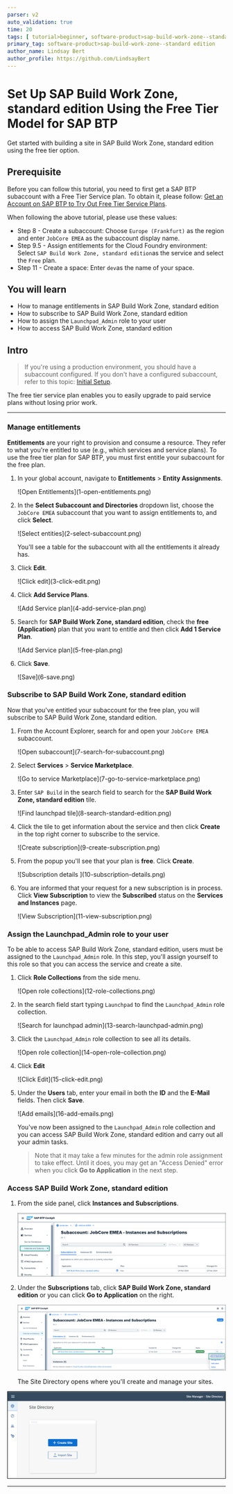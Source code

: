 ```yaml
---
parser: v2
auto_validation: true
time: 20
tags: [ tutorial>beginner, software-product>sap-build-work-zone--standard edition]
primary_tag: software-product>sap-build-work-zone--standard edition
author_name: Lindsay Bert 
author_profile: https://github.com/LindsayBert
---
```


# Set Up SAP Build Work Zone, standard edition Using the Free Tier Model for SAP BTP
<!-- description --> Get started with building a site in SAP Build Work Zone, standard edition using the free tier option.

## Prerequisite
 Before you can follow this tutorial, you need to first get a SAP BTP subaccount with a Free Tier Service plan. To obtain it, please follow: [Get an Account on SAP BTP to Try Out Free Tier Service Plans](btp-free-tier-account). 

 When following the above tutorial, please use these values:

 - Step 8 - Create a subaccount: Choose `Europe (Frankfurt)` as the region and enter `JobCore EMEA` as the subaccount display name.
 - Step 9.5 - Assign entitlements for the Cloud Foundry environment: Select `SAP Build Work Zone, standard edition`as the service and select the `Free` plan.
 - Step 11 - Create a space: Enter `dev`as the name of your space.


## You will learn
  - How to manage entitlements in SAP Build Work Zone, standard edition
  - How to subscribe to SAP Build Work Zone, standard edition
  - How to assign the `Launchpad_Admin` role to your user
  - How to access SAP Build Work Zone, standard edition

## Intro
  > If you're using a production environment, you should have a subaccount configured. If you don't have a configured subaccount, refer to this topic: [Initial Setup](https://help.sap.com/viewer/8c8e1958338140699bd4811b37b82ece/Cloud/en-US/fd79b232967545569d1ae4d8f691016b.html).

 The free tier service plan enables you to easily upgrade to paid service plans without losing prior work.

---

### Manage entitlements 



 **Entitlements** are your right to provision and consume a resource. They refer to what you're entitled to use (e.g., which services and service plans). To use the free tier plan for SAP BTP, you must first entitle your subaccount for the free plan.


1. In your global account, navigate to **Entitlements** > **Entity Assignments**.

    <!-- border -->![Open Entitlements](1-open-entitlements.png)

2. In the **Select Subaccount and Directories** dropdown list, choose the `JobCore EMEA` subaccount that you want to assign entitlements to, and click **Select**.

    <!-- border -->![Select entities](2-select-subaccount.png)

    You'll see a table for the subaccount with all the entitlements it already has.

3. Click **Edit**.

    <!-- border -->![Click edit](3-click-edit.png)

4. Click **Add Service Plans**.

    <!-- border -->![Add Service plan](4-add-service-plan.png)

5. Search for **SAP Build Work Zone, standard edition**, check the **free (Application)** plan that you want to entitle and then click **Add 1 Service Plan**.

    <!-- border -->![Add Service plan](5-free-plan.png)

6. Click **Save**.

    <!-- border -->![Save](6-save.png)




### Subscribe to SAP Build Work Zone, standard edition


Now that you've entitled your subaccount for the free plan, you will subscribe to SAP Build Work Zone, standard edition.

1. From the Account Explorer, search for and open your `JobCore EMEA` subaccount.

    <!-- border -->![Open subaccount](7-search-for-subaccount.png)


2. Select **Services** > **Service Marketplace**.

    <!-- border -->![Go to service Marketplace](7-go-to-service-marketplace.png)

3. Enter `SAP Build` in the search field to search for the **SAP Build Work Zone, standard edition** tile.

    <!-- border -->![Find launchpad tile](8-search-standard-edition.png)

4. Click the tile to get information about the service and then click **Create** in the top right corner to subscribe to the service.

    <!-- border -->![Create subscription](9-create-subscription.png)

5. From the popup you'll see that your plan is **free**. Click **Create**.

    <!-- border -->![Subscription details ](10-subscription-details.png)

6. You are informed that your request for a new subscription is in process. Click **View Subscription** to view the **Subscribed** status on the **Services and Instances** page.

      <!-- border -->![View Subscription](11-view-subscription.png)



### Assign the Launchpad_Admin role to your user


To be able to access SAP Build Work Zone, standard edition, users must be assigned to the `Launchpad_Admin` role. In this step, you'll assign yourself to this role so that you can access the service and create a site.

1. Click **Role Collections** from the side menu.

      <!-- border -->![Open role collections](12-role-collections.png)

2. In the search field start typing `Launchpad` to find the `Launchpad_Admin` role collection.

    <!-- border -->![Search for launchpad admin](13-search-launchpad-admin.png)

3. Click the `Launchpad_Admin` role collection to see all its details.

    <!-- border -->![Open role collection](14-open-role-collection.png)

4. Click **Edit**

    <!-- border -->![Click Edit](15-click-edit.png)

5. Under the **Users** tab, enter your email in both the **ID** and the **E-Mail** fields. Then click **Save**.

    <!-- border -->![Add emails](16-add-emails.png)

    You've now been assigned to the `Launchpad_Admin` role collection and you can access SAP Build Work Zone, standard edition and carry out all your admin tasks.

    > Note that it may take a few minutes for the admin role assignment to take effect. Until it does, you may get an "Access Denied" error when you click **Go to Application** in the next step.


### Access SAP Build Work Zone, standard edition



1. From the side panel, click **Instances and Subscriptions**.

    ![Open Subscriptions](17-instances-and-subscriptions.png)

2. Under the **Subscriptions** tab, click **SAP Build Work Zone, standard edition** or you can click **Go to Application** on the right.

    ![Go to application](18-go-to-application.png)

   The Site Directory opens where you'll create and manage your sites.

  ![Open Site Directory](19-open-site-directory.png)




---
